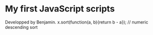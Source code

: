 # My first JavaScript scripts

Developped by Benjamin.
x.sort(function(a, b){return b - a});   // numeric descending sort
